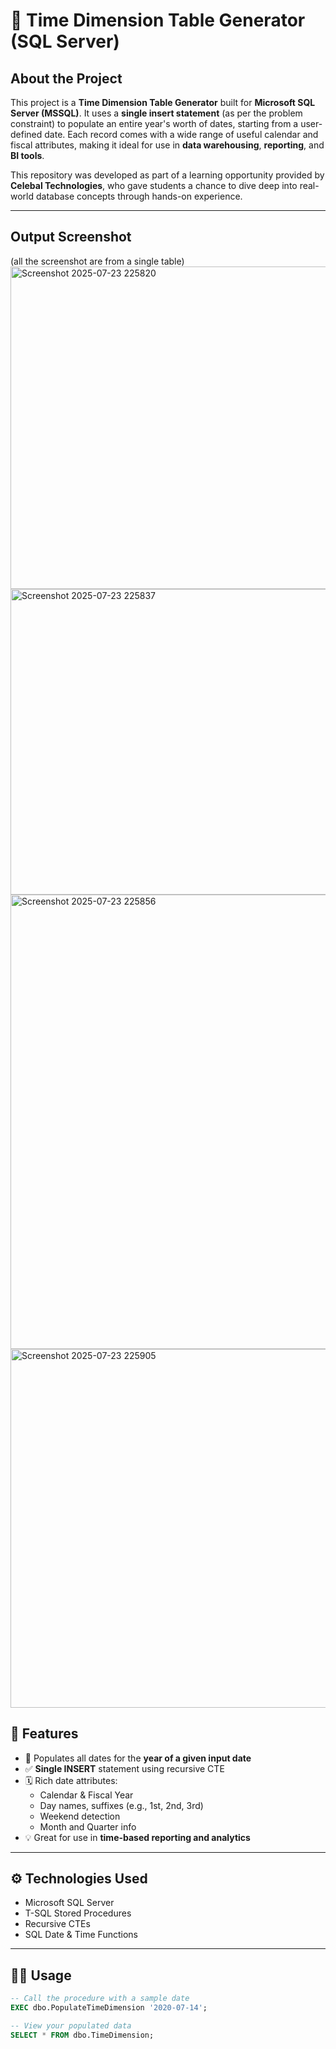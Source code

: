 # 📅 Time Dimension Table Generator (SQL Server)

## About the Project

This project is a **Time Dimension Table Generator** built for **Microsoft SQL Server (MSSQL)**. It uses a **single insert statement** (as per the problem constraint) to populate an entire year's worth of dates, starting from a user-defined date. Each record comes with a wide range of useful calendar and fiscal attributes, making it ideal for use in **data warehousing**, **reporting**, and **BI tools**.

This repository was developed as part of a learning opportunity provided by **Celebal Technologies**, who gave students a chance to dive deep into real-world database concepts through hands-on experience. 

---

## Output Screenshot
(all the screenshot are from a single table)
<img width="888" height="516" alt="Screenshot 2025-07-23 225820" src="https://github.com/user-attachments/assets/26e4d344-98b9-460c-9a36-bc5d2e76e0a0" />
<img width="890" height="489" alt="Screenshot 2025-07-23 225837" src="https://github.com/user-attachments/assets/6a258a8c-806c-4cc9-9994-a39b4a540ebb" />
<img width="924" height="727" alt="Screenshot 2025-07-23 225856" src="https://github.com/user-attachments/assets/2f67b936-760a-4aee-bb65-793d134a9557" />
<img width="914" height="574" alt="Screenshot 2025-07-23 225905" src="https://github.com/user-attachments/assets/25af4c92-0813-4982-8685-33d355afb8f4" />




## 🚀 Features

- 📅 Populates all dates for the **year of a given input date**
- ✅ **Single INSERT** statement using recursive CTE
- 🗓️ Rich date attributes:
  - Calendar & Fiscal Year
  - Day names, suffixes (e.g., 1st, 2nd, 3rd)
  - Weekend detection
  - Month and Quarter info
- 💡 Great for use in **time-based reporting and analytics**

---

## ⚙️ Technologies Used

- Microsoft SQL Server
- T-SQL Stored Procedures
- Recursive CTEs
- SQL Date & Time Functions

---

## 🧑‍💻 Usage

```sql
-- Call the procedure with a sample date
EXEC dbo.PopulateTimeDimension '2020-07-14';

-- View your populated data
SELECT * FROM dbo.TimeDimension;
